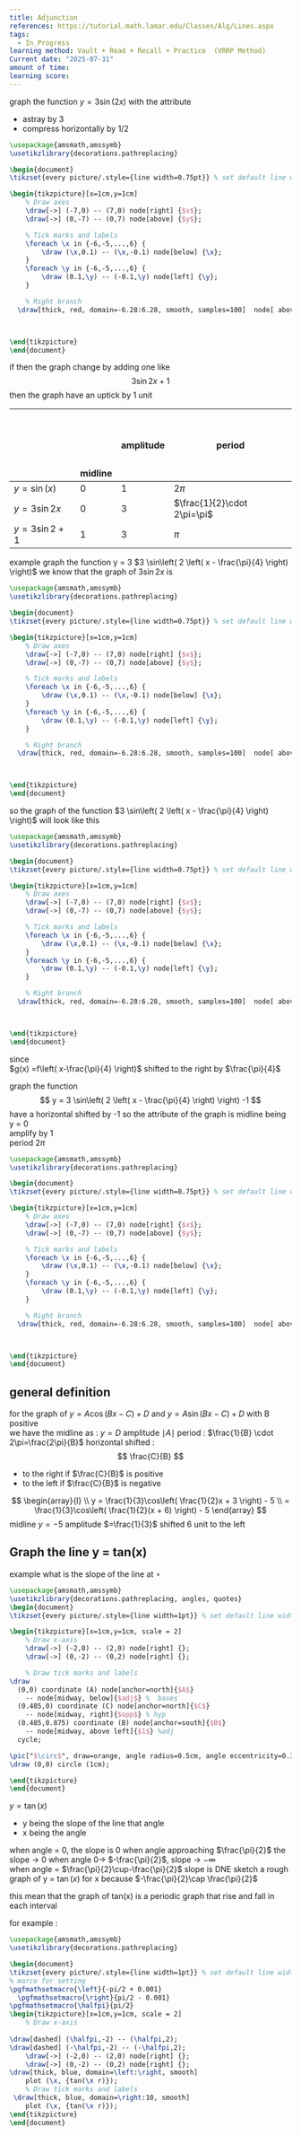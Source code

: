 ```yaml
---
title: Adjunction
references: https://tutorial.math.lamar.edu/Classes/Alg/Lines.aspx
tags:
  - In_Progress
learning method: Vault + Read + Recall + Practice  (VRRP Method)
Current date: "2025-07-31"
amount of time: 
learning score:
---
```


graph the function $y=3\sin(2x)$  with the attribute  
- astray by  3  
- compress  horizontally by  1/2  



```tikz
\usepackage{amsmath,amssymb}
\usetikzlibrary{decorations.pathreplacing}

\begin{document}
\tikzset{every picture/.style={line width=0.75pt}} % set default line width

\begin{tikzpicture}[x=1cm,y=1cm]
    % Draw axes
    \draw[->] (-7,0) -- (7,0) node[right] {$x$};
    \draw[->] (0,-7) -- (0,7) node[above] {$y$};

    % Tick marks and labels
    \foreach \x in {-6,-5,...,6} {
        \draw (\x,0.1) -- (\x,-0.1) node[below] {\x};
    }
    \foreach \y in {-6,-5,...,6} {
        \draw (0.1,\y) -- (-0.1,\y) node[left] {\y};
    }

    % Right branch
  \draw[thick, red, domain=-6.28:6.28, smooth, samples=100]  node[ above] {sin} plot (\x, {3* sin((2* \x) r)});



\end{tikzpicture}
\end{document}

```
if then the graph change by adding one like  
$$
3 \sin2x + 1  
$$
then the graph have an uptick by 1 unit 


|                   | <br><br><br><br><br>midline | amplitude | period                      |
| ----------------- | --------------------------- | --------- | --------------------------- |
| $y=\sin(x)$       | 0                           | 1         | $2\pi$                      |
| $y=3 \sin 2x$     | 0                           | 3         | $\frac{1}{2}\cdot 2\pi=\pi$ |
| $y = 3 \sin 2 +1$ | 1                           | 3         | $\pi$                       |

example graph the function  y =  3 $3 \sin\left( 2 \left( x - \frac{\pi}{4} \right) \right)$ 
we know that the graph of $3 \sin2x$ is 
```tikz
\usepackage{amsmath,amssymb}
\usetikzlibrary{decorations.pathreplacing}

\begin{document}
\tikzset{every picture/.style={line width=0.75pt}} % set default line width

\begin{tikzpicture}[x=1cm,y=1cm]
    % Draw axes
    \draw[->] (-7,0) -- (7,0) node[right] {$x$};
    \draw[->] (0,-7) -- (0,7) node[above] {$y$};

    % Tick marks and labels
    \foreach \x in {-6,-5,...,6} {
        \draw (\x,0.1) -- (\x,-0.1) node[below] {\x};
    }
    \foreach \y in {-6,-5,...,6} {
        \draw (0.1,\y) -- (-0.1,\y) node[left] {\y};
    }

    % Right branch
  \draw[thick, red, domain=-6.28:6.28, smooth, samples=100]  node[ above] {sin} plot (\x, {3* sin((2* \x) r)});



\end{tikzpicture}
\end{document}

```
so the graph of the function  $3 \sin\left( 2 \left( x - \frac{\pi}{4} \right) \right)$  will look like this 

```tikz
\usepackage{amsmath,amssymb}
\usetikzlibrary{decorations.pathreplacing}

\begin{document}
\tikzset{every picture/.style={line width=0.75pt}} % set default line width

\begin{tikzpicture}[x=1cm,y=1cm]
    % Draw axes
    \draw[->] (-7,0) -- (7,0) node[right] {$x$};
    \draw[->] (0,-7) -- (0,7) node[above] {$y$};

    % Tick marks and labels
    \foreach \x in {-6,-5,...,6} {
        \draw (\x,0.1) -- (\x,-0.1) node[below] {\x};
    }
    \foreach \y in {-6,-5,...,6} {
        \draw (0.1,\y) -- (-0.1,\y) node[left] {\y};
    }

    % Right branch
  \draw[thick, red, domain=-6.28:6.28, smooth, samples=100]  node[ above] {sin} plot (\x, {3* sin((2* (\x  - 3.14/4)) r)});



\end{tikzpicture}
\end{document}

```
since  
$g(x) =f\left( x-\frac{\pi}{4} \right)$ shifted to the right by $\frac{\pi}{4}$

graph the function 
$$
 y = 3 \sin\left(  2  \left( x - \frac{\pi}{4} \right) \right)  -1  
$$
have a horizontal shifted  by -1  so the attribute of the graph is 
midline being  y = 0   
amplify  by 1  
period $2\pi$ 



```tikz
\usepackage{amsmath,amssymb}
\usetikzlibrary{decorations.pathreplacing}

\begin{document}
\tikzset{every picture/.style={line width=0.75pt}} % set default line width

\begin{tikzpicture}[x=1cm,y=1cm]
    % Draw axes
    \draw[->] (-7,0) -- (7,0) node[right] {$x$};
    \draw[->] (0,-7) -- (0,7) node[above] {$y$};

    % Tick marks and labels
    \foreach \x in {-6,-5,...,6} {
        \draw (\x,0.1) -- (\x,-0.1) node[below] {\x};
    }
    \foreach \y in {-6,-5,...,6} {
        \draw (0.1,\y) -- (-0.1,\y) node[left] {\y};
    }

    % Right branch
  \draw[thick, red, domain=-6.28:6.28, smooth, samples=100]  node[ above] {sin} plot (\x, {3* sin((2* (\x  - 3.14/4)) r) -1});



\end{tikzpicture}
\end{document}

```
## general definition  
for the graph of   $y=A\cos(Bx  - C) +D$ and  $y=A\sin(Bx-C)+D$  with B positive  
we have the midline as : 
$y=D$
amplitude 
$\mid A \mid$
period : 
$\frac{1}{B} \cdot 2\pi=\frac{2\pi}{B}$
horizontal shifted : 
$$
\frac{C}{B}
$$
- to the right if $\frac{C}{B}$ is positive 
- to the left if $\frac{C}{B}$ is negative 


$$
\begin{array}{l} \\
 y = \frac{1}{3}\cos\left( \frac{1}{2}x + 3 \right)  - 5    \\
=    \frac{1}{3}\cos\left( \frac{1}{2}(x + 6) \right)  - 5 
\end{array}
$$
midline $y=-5$ 
amplitude  $=\frac{1}{3}$ 
shifted  6 unit to the left 


## Graph the line  y = tan(x)  

example what is the slope of the line at $\circ$ 

```tikz
\usepackage{amsmath,amssymb}
\usetikzlibrary{decorations.pathreplacing, angles, quotes}
\begin{document}
\tikzset{every picture/.style={line width=1pt}} % set default line width

\begin{tikzpicture}[x=1cm,y=1cm, scale = 2]
    % Draw x-axis 
    \draw[->] (-2,0) -- (2,0) node[right] {};
    \draw[->] (0,-2) -- (0,2) node[right] {}; 

    % Draw tick marks and labels
\draw 
  (0,0) coordinate (A) node[anchor=north]{$A$}
    -- node[midway, below]{$adj$} %  bases 
  (0.485,0) coordinate (C) node[anchor=north]{$C$}
    -- node[midway, right]{$opp$} % hyp 
  (0.485,0.875) coordinate (B) node[anchor=south]{$B$}
    -- node[midway, above left]{$1$} %adj
  cycle;

\pic["$\circ$", draw=orange, angle radius=0.5cm, angle eccentricity=0.3] {angle = C--A--B} ;
\draw (0,0) circle (1cm);

\end{tikzpicture}
\end{document}

```
$y = \tan(x)$ 
- y being the slope of the line that angle  
- x being the angle 

when angle  =  0, the slope is 0 
when angle approaching $\frac{\pi}{2}$  the slope ->  0 
when angle  0-> $-\frac{\pi}{2}$, slope -> $-\infty$  
when angle = $\frac{\pi}{2}\cup-\frac{\pi}{2}$ slope is DNE 
sketch  a rough graph of y = $\tan(x)$ for x because  $-\frac{\pi}{2}\cap \frac{\pi}{2}$

this mean that the graph of tan(x) is a periodic graph that rise and fall in each interval 

for example : 

```tikz
\usepackage{amsmath,amssymb}
\usetikzlibrary{decorations.pathreplacing}

\begin{document}
\tikzset{every picture/.style={line width=1pt}} % set default line width
% marco for setting
\pgfmathsetmacro{\left}{-pi/2 + 0.001}
  \pgfmathsetmacro{\right}{pi/2 - 0.001} 
\pgfmathsetmacro{\halfpi}{pi/2}
\begin{tikzpicture}[x=1cm,y=1cm, scale = 2]
    % Draw x-axis 
    
\draw[dashed] (\halfpi,-2) -- (\halfpi,2);
\draw[dashed] (-\halfpi,-2) -- (-\halfpi,2);
    \draw[->] (-2,0) -- (2,0) node[right] {};
    \draw[->] (0,-2) -- (0,2) node[right] {}; 
\draw[thick, blue, domain=\left:\right, smooth] 
    plot (\x, {tan(\x r)});
    % Draw tick marks and labels
 \draw[thick, blue, domain=\right:10, smooth] 
    plot (\x, {tan(\x r)});
\end{tikzpicture}
\end{document}

```

